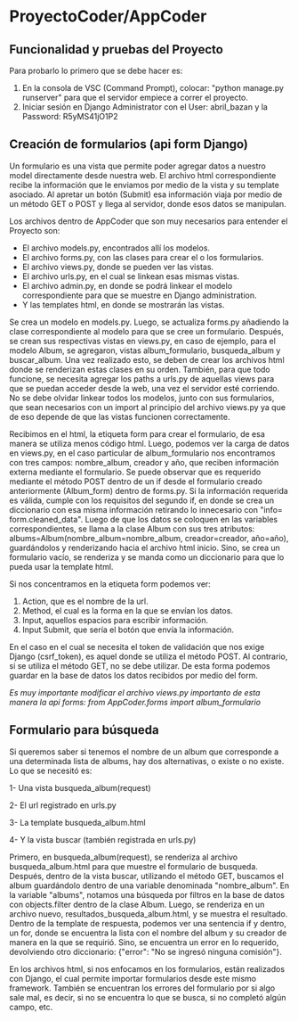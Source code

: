 # ProyectoCoder/AppCoder
## Funcionalidad y pruebas del Proyecto
Para probarlo lo primero que se debe hacer es:
1. En la consola de VSC (Command Prompt), colocar: "python manage.py runserver" para que el servidor empiece a correr el proyecto. 
2. Iniciar sesión en Django Administrator con el User: abril_bazan y la Password: R5yMS41jO1P2

## Creación de formularios (api form Django)
 Un formulario es una vista que permite poder agregar datos a nuestro model directamente desde nuestra web. El archivo html correspondiente recibe la información que le enviamos por medio de la vista y su template asociado. Al apretar un botón (Submit) esa información viaja por medio de un método GET o POST y llega al servidor, donde esos datos se manipulan.

Los archivos dentro de AppCoder que son muy necesarios para entender el Proyecto son:
 - El archivo models.py, encontrados allí los modelos.
 - El archivo forms.py, con las clases para crear el o los formularios.
 - El archivo views.py, donde se pueden ver las vistas.
 - El archivo urls.py, en el cual se linkean esas mismas vistas.
 - El archivo admin.py, en donde se podrá linkear el modelo correspondiente para que se muestre en Django administration.
 - Y las templates html, en donde se mostrarán las vistas. 

Se crea un modelo en models.py. Luego, se actualiza forms.py añadiendo la clase correspondiente al modelo para que se cree un formulario. Después, se crean sus respectivas vistas en views.py, en caso de ejemplo, para el modelo Album, se agregaron, vistas album_formulario, busqueda_album y buscar_album. Una vez realizado esto, se deben de crear los archivos html donde se renderizan estas clases en su orden. También, para que todo funcione, se necesita agregar los paths a urls.py de aquellas views para que se puedan acceder desde la web, una vez el servidor esté corriendo. No se debe olvidar linkear todos los modelos, junto con sus formularios, que sean necesarios con un import al principio del archivo views.py ya que de eso depende de que las vistas funcionen correctamente. 

Recibimos en el html, la etiqueta form para crear el formulario, de esa manera se utiliza menos código html. Luego, podemos ver la carga de datos en views.py, en el caso particular de album_formulario nos encontramos con tres campos: nombre_album, creador y año, que reciben información externa mediante el formulario. Se puede observar que es requerido mediante el método POST dentro de un if desde el formulario creado anteriormente (Album_form) dentro de forms.py. Si la información requerida es válida, cumple con los requisitos del segundo if, en donde se crea un diccionario con esa misma información retirando lo innecesario con "info= form.cleaned_data". Luego de que los datos se coloquen en las variables correspondientes, se llama a la clase Album con sus tres atributos: albums=Album(nombre_album=nombre_album, creador=creador, año=año), guardándolos y renderizando hacia el archivo html inicio. Sino, se crea un formulario vacío, se renderiza y se manda como un diccionario para que lo pueda usar la template html.

 Si nos concentramos en la etiqueta form podemos ver:
1) Action, que es el nombre de la url.
2) Method, el cual es la forma en la que se envían los datos.
3) Input, aquellos espacios para escribir información.
4) Input Submit, que sería el botón que envía la información.

En el caso en el cual se necesita el token de validación que nos exige Django (csrf_token), es aquel donde se utiliza el método POST. Al contrario, si se utiliza el método GET, no se debe utilizar. 
De esta forma podemos guardar en la base de datos los datos recibidos por medio del form. 

_Es muy importante modificar el archivo views.py importanto de esta manera la api forms:
from AppCoder.forms import album_formulario_

## Formulario para búsqueda
Si queremos saber si tenemos el nombre de un album que corresponde a una determinada lista de albums, hay dos alternativas, o existe o no existe.
Lo que se necesitó es:

1- Una vista busqueda_album(request)

2- El url registrado en urls.py

3- La template busqueda_album.html

4- Y la vista buscar (también registrada en urls.py)

Primero, en busqueda_album(request), se renderiza al archivo busqueda_album.html para que muestre el formulario de busqueda. Después, dentro de la vista buscar, utilizando el método GET, buscamos el album guardándolo dentro de una variable denominada "nombre_album". En la variable "albums", notamos una búsqueda por filtros en la base de datos con objects.filter dentro de la clase Album. Luego, se renderiza en un archivo nuevo, resultados_busqueda_album.html, y se muestra el resultado. Dentro de la template de respuesta, podemos ver una sentencia if y dentro, un for, donde se encuentra la lista con el nombre del album y su creador de manera en la que se requirió.  Sino, se encuentra un error en lo requerido, devolviendo otro diccionario: {"error": "No se ingresó ninguna comisión"}.

 En los archivos html, si nos enfocamos en los formularios, están realizados con Django, el cual permite importar formularios desde este mismo framework. También se encuentran los errores del formulario por si algo sale mal, es decir, si no se encuentra lo que se busca, si no completó algún campo, etc. 
